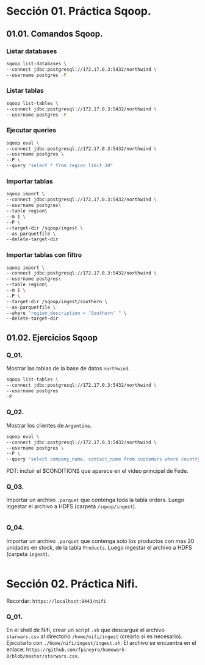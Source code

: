 # Sección 01. Práctica Sqoop.

## 01.01. Comandos Sqoop.

### Listar databases
```bash
sqoop list-databases \
--connect jdbc:postgresql://172.17.0.3:5432/northwind \
--username postgres -P
```

### Listar tablas 
```bash
sqoop list-tables \
--connect jdbc:postgresql://172.17.0.3:5432/northwind \
--username postgres -P
```

### Ejecutar queries
```bash
sqoop eval \
--connect jdbc:postgresql://172.17.0.3:5432/northwind \
--username postgres \
--P \
--query "select * from region limit 10"
```

### Importar tablas
```bash
sqoop import \
--connect jdbc:postgresql://172.17.0.3:5432/northwind \
--username postgres\
--table region\
--m 1 \
--P \
--target-dir /sqoop/ingest \
--as-parquetfile \
--delete-target-dir
```

### Importar tablas con filtro
```bash
sqoop import \
--connect jdbc:postgresql://172.17.0.3:5432/northwind \
--username postgres\
--table region\
--m 1 \
--P \
--target-dir /sqoop/ingest/southern \
--as-parquetfile \
--where "region_description = 'Southern' " \
--delete-target-dir
```

## 01.02. Ejercicios Sqoop

### Q_01. 
Mostrar las tablas de la base de datos `northwind`.
```bash
sqoop list-tables \
--connect jdbc:postgresql://172.17.0.3:5432/northwind \
--username postgres 
-P
```

### Q_02. 
Mostrar los clientes de `Argentina`.
```bash
sqoop eval \
--connect jdbc:postgresql://172.17.0.3:5432/northwind \
--username postgres \
--P \
--query "select company_name, contact_name from customers where country = 'Argentina'"
```
PDT: incluir el $CONDITIONS que aparece en el video principal de Fede.


### Q_03. 
Importar un archivo `.parquet` que contenga toda la tabla orders. Luego ingestar el archivo a HDFS (carpeta `/sqoop/ingest`).
```bash

```

### Q_04. 
Importar un archivo `.parquet` que contenga solo los productos con mas 20 unidades en stock, de la tabla `Products`. Luego ingestar el archivo a HDFS (carpeta `ingest`).
```bash

```

# Sección 02. Práctica Nifi.
Recordar: `https://localhost:8443/nifi`

### Q_01. 
En el shell de Nifi, crear un script `.sh` que descargue el archivo `starwars.csv` al directorio `/home/nifi/ingest` (crearlo si es necesario). Ejecutarlo con `./home/nifi/ingest/ingest.sh`. El archivo se encuentra en el enlace: `https://github.com/fpineyro/homework-0/blob/master/starwars.csv`.


```bash

```












